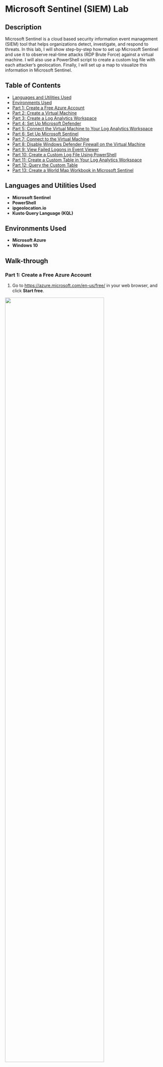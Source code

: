 # Microsoft Sentinel (SIEM) Lab

## Description

Microsoft Sentinel is a cloud based security information event management (SIEM) tool that helps organizations detect, investigate, and respond to threats. In this lab, I will show step-by-step how to set up Microsoft Sentinel and use it to observe real-time attacks (RDP Brute Force) against a virtual machine. I will also use a PowerShell script to create a custom log file with each attacker’s geolocation. Finally, I will set up a map to visualize this information in Microsoft Sentinel.

## Table of Contents

   * [Languages and Utilities Used](#Languages-and-Utilities-Used)
   * [Environments Used](#Environments-Used)
   * [Part 1: Create a Free Azure Account](#Part-1-Create-a-Free-Azure-Account)
   * [Part 2: Create a Virtual Machine](#Part-2-Create-a-Virtual-Machine)
   * [Part 3: Create a Log Analytics Workspace](#Part-3-Create-a-Log-Analytics-Workspace)
   * [Part 4: Set Up Microsoft Defender](#Part-4-Set-Up-Microsoft-Defender)
   * [Part 5: Connect the Virtual Machine to Your Log Analytics Workspace](#Part-5-Connect-the-Virtual-Machine-to-Your-Log-Analytics-Workspace)
   * [Part 6: Set Up Microsoft Sentinel](#Part-6-Set-Up-Microsoft-Sentinel)
   * [Part 7: Connect to the Virtual Machine](#Part-7-Connect-to-the-Virtual-Machine)
   * [Part 8: Disable Windows Defender Firewall on the Virtual Machine](#Part-8-Disable-Windows-Defender-Firewall-on-the-Virtual-Machine)
   * [Part 9: View Failed Logons in Event Viewer](#Part-9-View-Failed-Logons-in-Event-Viewer)
   * [Part 10: Create a Custom Log File Using PowerShell](#Part-10-Create-a-Custom-Log-File-Using-PowerShell)
   * [Part 11: Create a Custom Table in Your Log Analytics Workspace](#Part-11-Create-a-Custom-Table-in-Your-Log-Analytics-Workspace)
   * [Part 12: Query the Custom Table](#Part-12-Query-the-Custom-Table)
   * [Part 13: Create a World Map Workbook in Microsoft Sentinel](#Part-13-Create-a-World-Map-Workbook-in-Microsoft-Sentinel)

## Languages and Utilities Used

* **Microsoft Sentinel** 
* **PowerShell**
* **ipgeolocation.io**
* **Kusto Query Language (KQL)**

## Environments Used

* **Microsoft Azure**
* **Windows 10**

## Walk-through

### Part 1: Create a Free Azure Account

1. Go to https://azure.microsoft.com/en-us/free/ in your web browser, and click **Start free**.

<img src="https://github.com/emann615/ActiveDirectoryLab/assets/117882385/f1a499e8-ce41-466e-b728-50f7493173f0" height="80%" width="80%"/>
</br>
</br>

2. Create or sign in with a Microsoft account.

<img src="https://github.com/emann615/MicrosoftSentinelLab/assets/117882385/b1105114-239b-4fdf-bd78-828dc89b6bbe" height="80%" width="80%"/>
</br>
</br>

### Part 2: Create a Virtual Machine

1. Once you’re logged into Azure, type **Virtual machines** in the search box at the top of the page. Then select **Virtual machines** listed under **Services**.

<img src="https://github.com/emann615/ActiveDirectoryLab/assets/117882385/4cdd3648-6040-4995-a92c-40cd89f9db9f" height="80%" width="80%"/>
</br>
</br>

2. Click **Create**, and select **Azure virtual machine**.

<img src="https://github.com/emann615/ActiveDirectoryLab/assets/117882385/24a405ad-0c78-49c2-bf37-2a803505a633" height="80%" width="80%"/>
</br>
</br>

3. Next to **Resource group**, click **Create new**.

<img src="https://github.com/emann615/ActiveDirectoryLab/assets/117882385/21fc764d-611a-4d67-8a61-d060a6eb4471" height="80%" width="80%"/>
</br>
</br>

4. Name it **Honeypotlab**, and click **OK**.

<img src="https://github.com/emann615/ActiveDirectoryLab/assets/117882385/01cd5026-1e8b-4790-8365-c78de6906f6d" height="80%" width="80%"/>
</br>
</br>

5. Next to **Virtual machine name**, type in **honeypot-vm**.

<img src="https://github.com/emann615/ActiveDirectoryLab/assets/117882385/6bb604d8-18be-4250-b356-415f46c3e2b0" height="80%" width="80%"/>
</br>
</br>

6. Next to **Image**, select **Windows 10 Pro**.

<img src="https://github.com/emann615/ActiveDirectoryLab/assets/117882385/27607b0d-b76c-4ce0-8559-bb33fd35431e" height="80%" width="80%"/>
</br>
</br>

7. Next to **Size**, select **Standard_DS1 - vcpu, 3.5 GiB memory**.

<img src="https://github.com/emann615/ActiveDirectoryLab/assets/117882385/84b04b88-90bd-4c63-9529-4d219cb5c3fd" height="80%" width="80%"/>
</br>
</br>

8. Under **Administrator account**, type in a username and password you will use to log in to the virtual machine.

<img src="https://github.com/emann615/ActiveDirectoryLab/assets/117882385/2725c032-d947-4060-af6b-60e9c890d946" height="80%" width="80%"/>
</br>
</br>

9. Under **Licensing**, check the box next to **I confirm I have an eligible Windows 10/11 license with multi-tenant hosting rights**.

<img src="https://github.com/emann615/ActiveDirectoryLab/assets/117882385/5f8993ac-729c-4684-8140-f47b6a6672a1" height="80%" width="80%"/>
</br>
</br>

10. Click **Next** until you reach the **Networking** tab.

<img src="https://github.com/emann615/ActiveDirectoryLab/assets/117882385/4488ea9a-3c9a-4d2d-9feb-54f868b8db3e" height="80%" width="80%"/>
</br>
</br>

<img src="https://github.com/emann615/ActiveDirectoryLab/assets/117882385/a5008313-a0ac-4a8b-ba79-7b0db981b566" height="80%" width="80%"/>
</br>
</br>

11. Next to **NIC network security group**, select **Advanced**.

<img src="https://github.com/emann615/ActiveDirectoryLab/assets/117882385/5a8e1976-d54f-481f-bc4d-996de0fe74d2" height="80%" width="80%"/>
</br>
</br>

12. Next to **Configure network security group**, click **Create new**.

<img src="https://github.com/emann615/ActiveDirectoryLab/assets/117882385/b6e065ea-825a-4678-ba3f-56552cd303d1" height="80%" width="80%"/>
</br>
</br>

13. Under **Inbound rules**, click the three dots next to the default rule, and select **Remove**.

<img src="https://github.com/emann615/ActiveDirectoryLab/assets/117882385/ce9ceb9f-177c-4e7c-8f14-5ef1061fd2a9" height="80%" width="80%"/>
</br>
</br>

14. Click **+ Add an inbound rule**.

<img src="https://github.com/emann615/ActiveDirectoryLab/assets/117882385/391aef57-7f5f-4917-b7ef-d0130a62ebd1" height="80%" width="80%"/>
</br>
</br>

15. Under **Destination port ranges**, type "*" to select all ports.

<img src="https://github.com/emann615/ActiveDirectoryLab/assets/117882385/9e58942f-7df8-48e6-b510-b7cee68b927b" height="80%" width="80%"/>
</br>
</br>

16. Under **Priority**, type **100**.

<img src="https://github.com/emann615/ActiveDirectoryLab/assets/117882385/f8759cea-5d5a-4fe3-bc4d-5adda721865f" height="80%" width="80%"/>
</br>
</br>

17. Under **Name**, type **DANGER_ANY_IN**.

<img src="https://github.com/emann615/ActiveDirectoryLab/assets/117882385/7346abc4-2165-42b1-bf81-69c97f980ecd" height="80%" width="80%"/>
</br>
</br>

18. Click **Add**, and click **OK**. 

<img src="https://github.com/emann615/ActiveDirectoryLab/assets/117882385/ab5cb565-98af-458c-aba4-510f0f0d3202" height="80%" width="80%"/>
</br>
</br>

<img src="https://github.com/emann615/ActiveDirectoryLab/assets/117882385/fbce371a-44d2-43b9-a456-6d1d6b9c1149" height="80%" width="80%"/>
</br>
</br>

19. Click **Review + create**.

<img src="https://github.com/emann615/ActiveDirectoryLab/assets/117882385/e36ccdab-c5c9-4768-9a84-350cbf9d5280" height="80%" width="80%"/>
</br>
</br>

20. Click **Create**.

<img src="https://github.com/emann615/ActiveDirectoryLab/assets/117882385/94f6f255-6ecb-4090-b65c-4152ae4d64ce" height="80%" width="80%"/>
</br>
</br>

### Part 3: Create a Log Analytics Workspace

1. Type **log analytics** into the search box at the top of the page, and select **Log Analytics workspaces** listed under **Services**.

<img src="" height="80%" width="80%"/>
</br>
</br>

2. Click **Create log analytics workspace**.

<img src="" height="80%" width="80%"/>
</br>
</br>

3. Next to **Resource group**, select **Honeypotlab**.
4. Next to **Name**, type in **law-honeypot**.
   * I had to name it **law-honeypot4** because I did the lab multiple times.
5. Next to **Region**, select **West US 3**.
6. Click **Review + Create**.
7. Click **Create**.

### Part 4: Set Up Microsoft Defender

1. Type **defender** in the search box at the top of the page, and select **Microsoft Defender for Cloud** listed under **Services**.

<img src="" height="80%" width="80%"/>
</br>
</br>

2. From the left menu options, select **Environment settings**.

<img src="" height="80%" width="80%"/>
</br>
</br>

3. Click the dropdown arrow next to **Azure subscription 1**, and select **law-honeypot**. 

<img src="" height="80%" width="80%"/>
</br>
</br>

4. Under **Plan**, turn on **Foundation CSPM** and **Servers**. Then click **Save**.

<img src="" height="80%" width="80%"/>
</br>
</br>

5. Select the **Data collection** tab.

<img src="" height="80%" width="80%"/>
</br>
</br>

6. Select **All Events**, and click **Save**.

<img src="" height="80%" width="80%"/>
</br>
</br>

### Part 5: Connect the Virtual Machine to Your Log Analytics Workspace

1. Type **log analytics** into the search box at the top of the page, and select **Log Analytics workspaces** listed under **Services**.

<img src="https://github.com/emann615/ActiveDirectoryLab/assets/117882385/697bab72-61b5-4e50-b7fe-b3c655633751" height="80%" width="80%"/>
</br>
</br>

2. Click **law-honeypot**.

<img src="https://github.com/emann615/ActiveDirectoryLab/assets/117882385/171e0175-1bbe-44c3-ad1e-84ff6442a4d5" height="80%" width="80%"/>
</br>
</br>

3. From the left menu options, select **Virtual machines**.

<img src="https://github.com/emann615/ActiveDirectoryLab/assets/117882385/d677a2dd-b9df-4099-935d-65a83466ca1a" height="80%" width="80%"/>
</br>
</br>

4. Click **honeypot-vm**.

<img src="https://github.com/emann615/ActiveDirectoryLab/assets/117882385/ca0b901b-ccb1-4ca8-8865-534ffdba62db" height="80%" width="80%"/>
</br>
</br>

5. Click **Connect**.

<img src="https://github.com/emann615/ActiveDirectoryLab/assets/117882385/fe246d32-0a9b-4ec8-95c6-0f92ce688f08" height="80%" width="80%"/>
</br>
</br>

### Part 6: Set Up Microsoft Sentinel

1. Open a new tab in your web browser.

<img src="https://github.com/emann615/ActiveDirectoryLab/assets/117882385/38b5cf19-12a9-480c-96db-bf986d0c8508" height="80%" width="80%"/>
</br>
</br>

2. Go to https://portal.azure.com/.

<img src="https://github.com/emann615/ActiveDirectoryLab/assets/117882385/91bd2b26-1589-4a54-b447-7b989625ad50" height="80%" width="80%"/>
</br>
</br>

3. Type **sentinel** in the search box at the top of the page, and select **Microsoft Sentinel** listed under **Services**.

<img src="https://github.com/emann615/ActiveDirectoryLab/assets/117882385/0602cbd0-b3aa-4582-bd83-d8eed9099e2b" height="80%" width="80%"/>
</br>
</br>

4. Click **Create Microsoft Sentinel**.

<img src="https://github.com/emann615/ActiveDirectoryLab/assets/117882385/53fd8490-4a57-44d5-a300-13de41f78219" height="80%" width="80%"/>
</br>
</br>

5. Under **Workspace**, select **law-honeypot**, and click **Add**.

<img src="https://github.com/emann615/ActiveDirectoryLab/assets/117882385/ddaeaaf8-5ea0-48eb-a80a-bfddc8ef2752" height="80%" width="80%"/>
</br>
</br>

### Part 7: Connect to the Virtual Machine

1. Click in the search box at the top of the page, and select **Virtual machines** listed under **Recent services**.

<img src="https://github.com/emann615/ActiveDirectoryLab/assets/117882385/2d66751d-8c2a-439e-a8fc-34bab3ee004b" height="80%" width="80%"/>
</br>
</br>

2. Click **honeypot-vm**.

<img src="https://github.com/emann615/ActiveDirectoryLab/assets/117882385/b34ba596-d4df-4700-9ca0-bac12935a18b" height="80%" width="80%"/>
</br>
</br>

3. Under **Public IP address**, copy the IP address of the virtual machine.

<img src="https://github.com/emann615/ActiveDirectoryLab/assets/117882385/82a4ee29-d626-4401-b603-2e0e19d41987" height="80%" width="80%"/>
</br>
</br>

4. Click the **Start**, and run **Remote Desktop Connection**.

<img src="https://github.com/emann615/ActiveDirectoryLab/assets/117882385/4e2043a5-8110-4a3a-a271-49a5188238b3" height="80%" width="80%"/>
</br>
</br>

5. Next to **Computer**, paste in the IP address of the virtual machine, and click **Connect**.

<img src="https://github.com/emann615/ActiveDirectoryLab/assets/117882385/1bf91e29-b062-4394-89c7-e9ed0906bfc4" height="80%" width="80%"/>
</br>
</br>

6. Click **More choices**, and select **Use a different account**.

<img src="https://github.com/emann615/ActiveDirectoryLab/assets/117882385/fcb74e4b-d880-4628-beb7-d0e8de1c4beb" height="80%" width="80%"/>
</br>
</br>

7. Type in the username and password you created for the virtual machine, and click **OK**.

<img src="https://github.com/emann615/ActiveDirectoryLab/assets/117882385/921fa5b8-a5a4-4fb2-818d-913618a4fb66" height="80%" width="80%"/>
</br>
</br>

8. Check the box next to **Don’t ask me again for connections to this computer**, and click **Yes**.

<img src="https://github.com/emann615/ActiveDirectoryLab/assets/117882385/5bebdfd0-46cc-4e8d-b865-7c9be28f0309" height="80%" width="80%"/>
</br>
</br>

9. On the **Choose privacy settings for your device** screen, set all options to **No**, and click **Accept**.

<img src="https://github.com/emann615/ActiveDirectoryLab/assets/117882385/53c95123-88a7-4af2-8c4e-4ec0d243b16b" height="80%" width="80%"/>
</br>
</br>

10. Click **Yes** when asked “Do you want to allow your PC to be discoverable by other PCs and devices on this network?”

<img src="https://github.com/emann615/ActiveDirectoryLab/assets/117882385/fa8a919e-0faa-4001-a6d1-c034e34a0373" height="80%" width="80%"/>
</br>
</br>

### Part 8: Disable Windows Defender Firewall on the Virtual Machine

1. Click **Start** on your physical computer, and run **Command Prompt**.

<img src="https://github.com/emann615/ActiveDirectoryLab/assets/117882385/ad66a460-bd66-4fc1-8eb4-b7d84f7c30a8" height="80%" width="80%"/>
</br>
</br>

2. Enter the the following command:
  ```
  ping <virtual machine IP address> -t
  ```
  * The ping request will time out because Windows Defender Firewall is blocking connections between your physical computer and the virtual machine.

<img src="https://github.com/emann615/ActiveDirectoryLab/assets/117882385/9b209935-eb9d-4ec2-98b0-4d9967a2fb6c" height="80%" width="80%"/>
</br>
</br>

3. Go back to the virtual machine, click **Start**, and open **Windows Defender Firewall**.
   * Type **wf.msc** to go directly to the advanced settings.

<img src="https://github.com/emann615/ActiveDirectoryLab/assets/117882385/8b30b485-a2c7-45c8-a4b9-55fcbd626b4c" height="80%" width="80%"/>
</br>
</br>

4. Click **Windows Defender Firewall Properties**.

<img src="https://github.com/emann615/ActiveDirectoryLab/assets/117882385/ca1d171f-ca9b-4f7f-a056-64868086c163" height="80%" width="80%"/>
</br>
</br>

5. Go through the **Domain Profile**, **Private Profile**, and **Public Profile** tabs, and set the **Firewall state** to **Off**.

<img src="https://github.com/emann615/ActiveDirectoryLab/assets/117882385/d0f8a7cb-e851-4dc1-8059-2e8de82b4eb5" height="80%" width="80%"/>
</br>
</br>

6. Click **Apply** and **OK**. 

<img src="https://github.com/emann615/ActiveDirectoryLab/assets/117882385/b844f91f-6c2e-4ac5-98bc-ea32c8213092" height="80%" width="80%"/>
</br>
</br>

7. Go back to **Command Prompt** on your physical computer.
   * The ping request should now be receiving replies back from the virtual machine.

<img src="https://github.com/emann615/ActiveDirectoryLab/assets/117882385/f2c1ebf8-8208-41bb-8e0b-24319990606f" height="80%" width="80%"/>
</br>
</br>

8. Click **Close** to exit **Command Prompt**.

<img src="https://github.com/emann615/ActiveDirectoryLab/assets/117882385/3c671016-2735-4911-bdd8-7e33706b98c1" height="80%" width="80%"/>
</br>
</br>

### Part 9: View Failed Logons in Event Viewer

1. Go back to the virtual machine, click **Start**, and open **Event Viewer**.

<img src="https://github.com/emann615/ActiveDirectoryLab/assets/117882385/519156a5-7a45-4e9e-bd60-eb151701c8f0" height="80%" width="80%"/>
</br>
</br>

2. Click the dropdown arrow next to **Windows Logs**, and select **Security**.

<img src="https://github.com/emann615/ActiveDirectoryLab/assets/117882385/55d3b04d-993c-4648-9dcb-77b1461fed1f" height="80%" width="80%"/>
</br>
</br>

3. Click **Start** on your physical computer, and open **Remote Desktop Connection**.

<img src="https://github.com/emann615/ActiveDirectoryLab/assets/117882385/d2d810a7-f11e-4fc5-a347-350ee71dc1ce" height="80%" width="80%"/>
</br>
</br>

4. Try to log in using a fake username and password.
   * You will see a message that says “Your credentials did not work”.

<img src="https://github.com/emann615/ActiveDirectoryLab/assets/117882385/1809450d-82a9-4e4a-a723-afdc51d4c8c9" height="80%" width="80%"/>
</br>
</br>

5. Go back to the virtual machine, right click inside **Event Viewer**, and click **Refresh**.

<img src="https://github.com/emann615/ActiveDirectoryLab/assets/117882385/09844c65-62e0-4541-b6a6-e94af99d850a" height="80%" width="80%"/>
</br>
</br>

6. Find the entry with **EventID 4625**, and double click it to view the **Event Properties**.
   * This window will show you different information about the security event, such as the account name that was used, the failure reason, and the source network address.

<img src="https://github.com/emann615/ActiveDirectoryLab/assets/117882385/eb155f68-88a0-4fa1-a987-e4ad2657a942" height="80%" width="80%"/>
</br>
</br>

<img src="https://github.com/emann615/ActiveDirectoryLab/assets/117882385/fb861163-a49a-42d5-8d35-6f15ffe735bd" height="80%" width="80%"/>
</br>
</br>

### Part 10: Create a Custom Log File Using PowerShell

1. Click **Start** on the virtual machine, and open **Windows PowerShell ISE**.

<img src="https://github.com/emann615/ActiveDirectoryLab/assets/117882385/7c99748c-f5e9-4363-aad0-4baf0f86ec51" height="80%" width="80%"/>
</br>
</br>

2. Click **New Script**.

<img src="https://github.com/emann615/ActiveDirectoryLab/assets/117882385/d48ad6c3-e37f-4b39-affa-7a29d3c9dc4c" height="80%" width="80%"/>
</br>
</br>

3. Open **Microsoft Edge**, and go to the PowerShell script using the following link: https://github.com/emann615/Sentinel-Lab/blob/main/Custom_Security_Log_Exporter.ps1

4. Copy the script, and paste it into **PowerShell**.

<img src="https://github.com/emann615/ActiveDirectoryLab/assets/117882385/1a740172-d793-45e4-ae81-bab3b450f525" height="80%" width="80%"/>
</br>
</br>

5. Go to the following link in **Microsoft Edge**: https://ipgeolocation.io/

<img src="https://github.com/emann615/ActiveDirectoryLab/assets/117882385/0b151704-9de8-4c07-8744-7e9d7d86fa4d" height="80%" width="80%"/>
</br>
</br>

6. Click **Get Free API Access**.

<img src="https://github.com/emann615/ActiveDirectoryLab/assets/117882385/e8d6aa77-bafd-47d4-a8ce-50de57b1b28f" height="80%" width="80%"/>
</br>
</br>

7. Fill out the name, email, and password information, and click **Sign Up**.
   * You can also sign up using a Google or GitHub account.

<img src="https://github.com/emann615/ActiveDirectoryLab/assets/117882385/76b77049-3d21-4dd7-90a6-849bf515c396" height="80%" width="80%"/>
</br>
</br>

<img src="https://github.com/emann615/ActiveDirectoryLab/assets/117882385/6de4dab0-96ed-47a7-be2a-0b32a192d9bd" height="80%" width="80%"/>
</br>
</br>

8. Once you are logged in, copy the API key.

9. Paste the API key into the Powershell script next to **$API_KEY**.

<img src="https://github.com/emann615/ActiveDirectoryLab/assets/117882385/9133d076-30ec-41cb-a3ec-7c93c513fd4a" height="80%" width="80%"/>
</br>
</br>

10. Save the PowerShell script under the name **Log_Exporter**.

<img src="https://github.com/emann615/ActiveDirectoryLab/assets/117882385/0d3b8679-b8cf-4010-b7b6-f3b0d75edb0d" height="80%" width="80%"/>
</br>
</br>

11. Click **Run Script**.
    * The script will take failed RDP events from Windows Event Viewer and use the API key to find the geolocation. Then it will output that information into a file named **failed_rdp.log**.

<img src="https://github.com/emann615/ActiveDirectoryLab/assets/117882385/5809ab63-5c42-4e0c-9898-a28ad13069aa" height="80%" width="80%"/>
</br>
</br>

12. Perform some more failed logons to see them added to the list.
    * You can find the failed_rdp.log file by opening **File Explorer** and pasting in the following directory path: **C:\ProgramData**
      * **File format:** latitude, longitude, destination, username, source, state, country, label, datetime

<img src="https://github.com/emann615/ActiveDirectoryLab/assets/117882385/109a1af1-b061-4f50-9dfe-79fe7639d210" height="80%" width="80%"/>
</br>
</br>

### Part 11: Create a Custom Table in Your Log Analytics Workspace

1. Open the **failed_rdp.log** file, and copy all the information.

<img src="https://github.com/emann615/ActiveDirectoryLab/assets/117882385/0742fc50-3102-40be-a6dd-46f1bee426d1" height="80%" width="80%"/>
</br>
</br>

<img src="https://github.com/emann615/ActiveDirectoryLab/assets/117882385/2e86f678-0ce6-430d-81cc-99e8742f4bec" height="80%" width="80%"/>
</br>
</br>

2. Go back to your physical computer, and create a new text document using **Notepad**.

3. Paste the information from the **failed_rdp.log** file into the Notepad text document.

<img src="https://github.com/emann615/ActiveDirectoryLab/assets/117882385/6b4a9868-60d1-4727-af1d-f642d0da6931" height="80%" width="80%"/>
</br>
</br>

4. Save the file to the **Desktop** folder of your physical computer under the name **failed_rdp**.

<img src="https://github.com/emann615/ActiveDirectoryLab/assets/117882385/1892d93d-8540-4df8-bdaf-2fab58a32aea" height="80%" width="80%"/>
</br>
</br>

5. Go back to the log analytics workspace you created in Microsoft Azure named **law-honeypot**.

<img src="https://github.com/emann615/ActiveDirectoryLab/assets/117882385/e548c7bf-93b6-4f55-99df-8f5c8e685a38" height="80%" width="80%"/>
</br>
</br>

6. Select **Tables** from the left menu options.

<img src="https://github.com/emann615/ActiveDirectoryLab/assets/117882385/32c16676-508f-4a65-bf77-e4bbd726cb4d" height="80%" width="80%"/>
</br>
</br>

7. Click **Create**, and select **New custom log (MMA-based)**.

<img src="https://github.com/emann615/ActiveDirectoryLab/assets/117882385/0c5eb1cb-3ad4-4d46-9159-42b550fce742" height="80%" width="80%"/>
</br>
</br>

8. Next to **Select a sample log**, click **Select a file**.

<img src="https://github.com/emann615/ActiveDirectoryLab/assets/117882385/2c773d5b-df10-4dd6-b6a8-3622a99170fb" height="80%" width="80%"/>
</br>
</br>

9. Select the **failed_rdp** file you saved to the **Desktop** folder, and click **Open**.  

<img src="https://github.com/emann615/ActiveDirectoryLab/assets/117882385/dedbd2ec-327a-441a-8195-67eae886e209" height="80%" width="80%"/>
</br>
</br>

10. Click **Next**.

<img src="https://github.com/emann615/ActiveDirectoryLab/assets/117882385/601334c7-d1b1-411a-a4d5-f4ef4a36a383" height="80%" width="80%"/>
</br>
</br>

11. Make sure the information under **Records** looks correct. Then click **Next**.

<img src="https://github.com/emann615/ActiveDirectoryLab/assets/117882385/a7942b38-bb93-4d22-a7c4-5d59e77321f1" height="80%" width="80%"/>
</br>
</br>

12. Under **Type**, select **Windows**.

<img src="https://github.com/emann615/ActiveDirectoryLab/assets/117882385/45de51e9-6d56-4caf-845e-d826412c0340" height="80%" width="80%"/>
</br>
</br>

13. Under **Path**, type in the path to the **failed_rdp.log** file on the virtual machine. Then click **Next**.
    * Path: **C:\ProgramData\failed_rdp.log**

<img src="https://github.com/emann615/ActiveDirectoryLab/assets/117882385/ae397902-d2f9-4253-b6b9-1acfbd29e172" height="80%" width="80%"/>
</br>
</br>

14. In the box next to **Custom log name**, type **FAILED_RDP_WITH_GEO**. Then click **Next**.

<img src="https://github.com/emann615/ActiveDirectoryLab/assets/117882385/7b0ea1db-0616-4181-89ce-e378b1429b66" height="80%" width="80%"/>
</br>
</br>

15. Click **Create** to create the custom table.

<img src="https://github.com/emann615/ActiveDirectoryLab/assets/117882385/bacfc6bd-2c9c-490a-b673-94533f8ee49d" height="80%" width="80%"/>
</br>
</br>

### Part 12: Query the Custom Table

1. Select **Logs** from the left menu options.

<img src="https://github.com/emann615/ActiveDirectoryLab/assets/117882385/8cde1055-22f0-45e5-9e29-939c9b8a447b" height="80%" width="80%"/>
</br>
</br>

2. Exit the **Queries window**.

<img src="https://github.com/emann615/ActiveDirectoryLab/assets/117882385/366cf456-b8e7-4b45-a245-d61c3dd4ee73" height="80%" width="80%"/>
</br>
</br>

3. Type in **FAILED_RDP_WITH_GEO_CL**, and click **Run**.
   * If no results are found, you may need to wait 15-20 minutes. Then try to run the query again.

<img src="https://github.com/emann615/ActiveDirectoryLab/assets/117882385/2261c0f7-5fac-41b9-a4b5-8af240c6cccf" height="80%" width="80%"/>
</br>
</br>

<img src="https://github.com/emann615/ActiveDirectoryLab/assets/117882385/9e379d02-f5c6-4661-8e0e-45b36e9c3f4b" height="80%" width="80%"/>
</br>
</br>

4. Once the query starts receiving information, view the items listed under **Results**.

<img src="https://github.com/emann615/ActiveDirectoryLab/assets/117882385/ce6468c5-b857-4026-9067-cdf307afe4bf" height="80%" width="80%"/>
</br>
</br>

5. Check the **RawData** column to make sure it has all the information that is being collected in the failed_rdp.log file on your virtual machine.

<img src="https://github.com/emann615/ActiveDirectoryLab/assets/117882385/47472fab-1389-4a5e-b7de-a1319ad15877" height="80%" width="80%"/>
</br>
</br>

6. You can perform some more failed logons, and run the query again to see that the new logs are added to the results.

<img src="https://github.com/emann615/ActiveDirectoryLab/assets/117882385/1bdee649-e660-4136-8166-915aee0ec644" height="80%" width="80%"/>
</br>
</br>

<img src="https://github.com/emann615/ActiveDirectoryLab/assets/117882385/16bfe519-f5be-4d99-8dc4-4ec6ed3392a2" height="80%" width="80%"/>
</br>
</br>

### Part 13: Create a World Map Workbook in Microsoft Sentinel

1. Click the search box at the top of the page, and select **Microsoft Sentinel** listed under **Recent services**.

<img src="https://github.com/emann615/ActiveDirectoryLab/assets/117882385/91487318-75ef-40b6-a3a4-3ef2d8f081f4" height="80%" width="80%"/>
</br>
</br>

2. A pop up will appear that says “Your unsaved edits will be discarded”. Click **OK**.

<img src="https://github.com/emann615/ActiveDirectoryLab/assets/117882385/f28bfc9c-fd6e-4ddb-9f23-0aea7bd982fd" height="80%" width="80%"/>
</br>
</br>

3. Click **law-honeypot**.
   * If you click the toggle next to **New overview**, you can switch between the old overview layout and the new overview layout.

<img src="https://github.com/emann615/ActiveDirectoryLab/assets/117882385/4d0ef6b3-6b6e-4b63-a7ce-3d70adbb669f" height="80%" width="80%"/>
</br>
</br>

<img src="https://github.com/emann615/ActiveDirectoryLab/assets/117882385/c5e0648b-7b58-4543-bbb5-9b13a7f238b0" height="80%" width="80%"/>
</br>
</br>

<img src="https://github.com/emann615/ActiveDirectoryLab/assets/117882385/954619b5-7733-4b81-83f2-470ae8b472ae" height="80%" width="80%"/>
</br>
</br>

4. Select **Workbooks** from the left menu options.

<img src="https://github.com/emann615/ActiveDirectoryLab/assets/117882385/dc059283-5a00-453d-8d64-f1d38d472ea5" height="80%" width="80%"/>
</br>
</br>

5. Click **Add workbook**.

<img src="https://github.com/emann615/ActiveDirectoryLab/assets/117882385/b977a591-6c09-4385-8e0b-708859d4ece5" height="80%" width="80%"/>
</br>
</br>

6. Click **Edit**.

<img src="https://github.com/emann615/ActiveDirectoryLab/assets/117882385/3c9e214d-d960-4ace-a422-dfa9b08778d0" height="80%" width="80%"/>
</br>
</br>

7. Delete the default queries by clicking the three dots next to **Edit** on the right side, and selecting **Remove**.

<img src="https://github.com/emann615/ActiveDirectoryLab/assets/117882385/05c62180-9e17-41a9-bc5d-d530b75fbf87" height="80%" width="80%"/>
</br>
</br>

8. In the pop up that asks “Remove query?” click **Yes**.

<img src="https://github.com/emann615/ActiveDirectoryLab/assets/117882385/33de3740-f5a9-482f-9ce4-e5dcce0d629b" height="80%" width="80%"/>
</br>
</br>

9. Repeat **steps 7-8** to remove the second default query.

<img src="https://github.com/emann615/ActiveDirectoryLab/assets/117882385/deecbcea-4cd2-472d-915d-a7c59adafa11" height="80%" width="80%"/>
</br>
</br>

<img src="https://github.com/emann615/ActiveDirectoryLab/assets/117882385/bb913600-90f9-4a92-94ea-440a82a1ce3a" height="80%" width="80%"/>
</br>
</br>

10. Click **Add**, and select **Add query**.

<img src="https://github.com/emann615/ActiveDirectoryLab/assets/117882385/4cceda36-ccc8-4ae6-80a8-ee8eee810b90" height="80%" width="80%"/>
</br>
</br>

11. Copy and paste the following query:
```
FAILED_RDP_WITH_GEO_CL
| extend CSVFields  = split(RawData, ',')
| extend Latitude = tostring(CSVFields[0])
| extend Longitude = tostring(CSVFields[1]) 
| extend Destination = tostring(CSVFields[2]) 
| extend Username = tostring(CSVFields[3])
| extend Source = tostring(CSVFields[4])
| extend State = tostring(CSVFields[5])
| extend Country = tostring(CSVFields[6])
| extend Label = tostring(CSVFields[7])
| extend DateTime = todatetime(CSVFields[8])
| summarize event_count=count() by tostring(CSVFields[4]), tostring(CSVFields[0]), tostring(CSVFields[1]), tostring(CSVFields[6]), tostring(CSVFields[7]), tostring(CSVFields[2])
| where CSVFields_2 != "samplehost"
| where CSVFields_4 != ""
```

<img src="https://github.com/emann615/ActiveDirectoryLab/assets/117882385/56ac910d-f59e-411f-aafe-7bbe4bf830c1" height="80%" width="80%"/>
</br>
</br>

<img src="https://github.com/emann615/ActiveDirectoryLab/assets/117882385/b5428458-31e0-4010-b60f-ec6de9c2dfea" height="80%" width="80%"/>
</br>
</br>

<img src="https://github.com/emann615/ActiveDirectoryLab/assets/117882385/f755ce23-416a-49f8-9cc1-4e078fc9151d" height="80%" width="80%"/>
</br>
</br>

12. Click **Run Query**.

<img src="https://github.com/emann615/ActiveDirectoryLab/assets/117882385/79a6b2bb-8312-4c34-be9e-513d870e6d42" height="80%" width="80%"/>
</br>
</br>

13. Under **Visualization**, click the dropdown arrow, and select **Map**.

<img src="https://github.com/emann615/ActiveDirectoryLab/assets/117882385/22a2518e-db7f-465b-8cfa-b2de1b539de3" height="80%" width="80%"/>
</br>
</br>

14. Add the following settings:
    * **Location info using:** Latitude/Longitude
    * **Latitude:** CSVFields_0
    * **Longitude:** CSVFields_1
    * **Size by:** event_count
    * **Metric Label:** CSVFields_7
    * **Metric Value:** event_count

<img src="https://github.com/emann615/ActiveDirectoryLab/assets/117882385/3f18fa26-adef-47dc-9abf-6d32d77ad8d1" height="80%" width="80%"/>
</br>
</br>

<img src="https://github.com/emann615/ActiveDirectoryLab/assets/117882385/af2247ad-f55c-45b7-9474-1418609ff854" height="80%" width="80%"/>
</br>
</br>

15. Click **Apply**. Then click **Save and Close** to save the map settings.

<img src="https://github.com/emann615/ActiveDirectoryLab/assets/117882385/b2646138-d1b7-46da-a7a5-baacfe84fa3f" height="80%" width="80%"/>
</br>
</br>

16. Click **Save** to save the query.

<img src="https://github.com/emann615/ActiveDirectoryLab/assets/117882385/ea8af3e8-118b-4ad6-ada6-782e78580e51" height="80%" width="80%"/>
</br>
</br>

17. Under **Title**, type **Failed RDP World Map**.

18. Under **Resource group**, select **Honeypotlab**.

19. Under **Location**, select **(US) West US 3**.

20. Click **Apply**.

<img src="https://github.com/emann615/ActiveDirectoryLab/assets/117882385/6c8198bc-1cfe-4e7d-9743-44f73cfbdab6" height="80%" width="80%"/>
</br>
</br>

21. Click **Auto refresh**, and select **5 minutes**. Then click **Apply**.

<img src="https://github.com/emann615/ActiveDirectoryLab/assets/117882385/254ba068-c9d4-45fa-a4d0-e058db587c31" height="80%" width="80%"/>
</br>
</br>

22. Check this map throughout the day to see the number of failed RDP attempts and where they are coming from.
